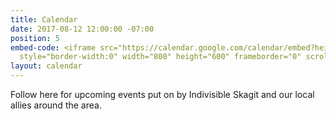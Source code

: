 ```yaml
---
title: Calendar
date: 2017-08-12 12:00:00 -07:00
position: 5
embed-code: <iframe src="https://calendar.google.com/calendar/embed?height=600&amp;wkst=1&amp;bgcolor=%23FFFFFF&amp;src=indivisibleskagit%40gmail.com&amp;color=%231B887A&amp;ctz=America%2FLos_Angeles"
  style="border-width:0" width="800" height="600" frameborder="0" scrolling="no"></iframe>
layout: calendar
---
```


Follow here for upcoming events put on by Indivisible Skagit and our local allies around the area.